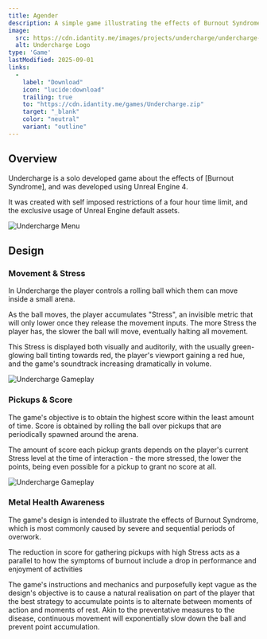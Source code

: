```yaml
---
title: Agender
description: A simple game illustrating the effects of Burnout Syndrome created with Unreal Engine default assets.
image:
  src: https://cdn.idantity.me/images/projects/undercharge/undercharge-logo.webp
  alt: Undercharge Logo
type: 'Game'
lastModified: 2025-09-01
links:
  -
    label: "Download"
    icon: "lucide:download"
    trailing: true
    to: "https://cdn.idantity.me/games/Undercharge.zip"
    target: "_blank"
    color: "neutral"
    variant: "outline"
---
```


## Overview

Undercharge is a solo developed game about the effects of [Burnout Syndrome], and was developed using Unreal Engine 4.

It was created with self imposed restrictions of a four hour time limit, and the exclusive usage of Unreal Engine default assets.

![Undercharge Menu](https://cdn.idantity.me/images/projects/undercharge/undercharge-menu.jpg)

## Design

### Movement & Stress

In Undercharge the player controls a rolling ball which them can move inside a small arena.

As the ball moves, the player accumulates "Stress", an invisible metric that will only lower once they release the movement inputs. The more Stress the player has, the slower the ball will move, eventually halting all movement.

This Stress is displayed both visually and auditorily, with the usually green-glowing ball tinting towards red, the player's viewport gaining a red hue, and the game's soundtrack increasing dramatically in volume.

![Undercharge Gameplay](https://cdn.idantity.me/images/projects/undercharge/undercharge-gameplay-1.jpg)

### Pickups & Score

The game's objective is to obtain the highest score within the least amount of time. Score is obtained by rolling the ball over pickups that are periodically spawned around the arena.

The amount of score each pickup grants depends on the player's current Stress level at the time of interaction - the more stressed, the lower the points, being even possible for a pickup to grant no score at all.

![Undercharge Gameplay](https://cdn.idantity.me/images/projects/undercharge/undercharge-gameplay-2.jpg)

### Metal Health Awareness

The game's design is intended to illustrate the effects of Burnout Syndrome, which is most commonly caused by severe and sequential periods of overwork.

The reduction in score for gathering pickups with high Stress acts as a parallel to how the symptoms of burnout include a drop in performance and enjoyment of activities

The game's instructions and mechanics and purposefully kept vague as the design's objective is to cause a natural realisation on part of the player that the best strategy to accumulate points is to alternate between moments of action and moments of rest. Akin to the preventative measures to the disease, continuous movement will exponentially slow down the ball and prevent point accumulation.


